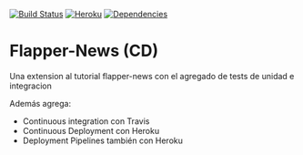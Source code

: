 [![Build Status](https://travis-ci.org/javierfernandes/flapper.svg?branch=master)](https://travis-ci.org/javierfernandes/flapper) [![Heroku](https://heroku-badge.herokuapp.com/?app=pdes-flappernews)](https://heroku-badge.herokuapp.com/?app=pdes-flappernews) [![Dependencies](https://david-dm.org/javierfernandes/flapper.png)](https://david-dm.org/javierfernandes/flapper)


# Flapper-News (CD)

Una extension al tutorial flapper-news con el agregado de tests de unidad e integracion

Además agrega:
- Continuous integration con Travis
- Continuous Deployment con Heroku
- Deployment Pipelines también con Heroku
